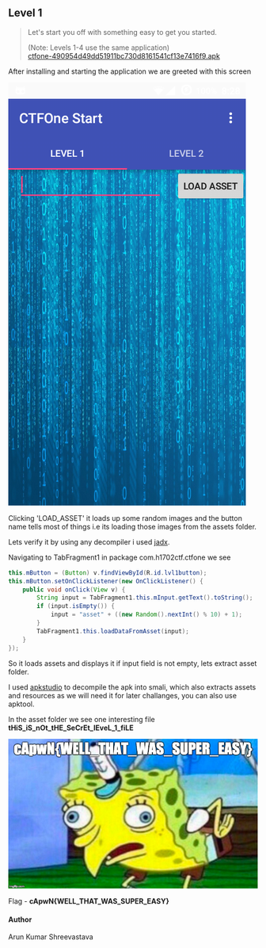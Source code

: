 ## Level 1

>Let's start you off with something easy to get you started.
>
>(Note: Levels 1-4 use the same application)</br>
>[ctfone-490954d49dd51911bc730d8161541cf13e7416f9.apk](./../challanges/ctfone-490954d49dd51911bc730d8161541cf13e7416f9.apk)

After installing and starting the application we are greeted with this screen


![L1_Screenshot](l1_view.png)

Clicking 'LOAD_ASSET' it loads up some random images and the button name tells most of things i.e its loading those images from the assets folder.

Lets verify it by using any decompiler i used [jadx](https://github.com/skylot/jadx).


Navigating to TabFragment1 in package com.h1702ctf.ctfone we see
```java
this.mButton = (Button) v.findViewById(R.id.lvl1button);
this.mButton.setOnClickListener(new OnClickListener() {
    public void onClick(View v) {
        String input = TabFragment1.this.mInput.getText().toString();
        if (input.isEmpty()) {
            input = "asset" + ((new Random().nextInt() % 10) + 1);
        }
        TabFragment1.this.loadDataFromAsset(input);
    }
});
```
So it loads assets and displays it if input field is not empty, lets extract asset folder.

I used [apkstudio](https://github.com/vaibhavpandeyvpz/apkstudio) to decompile the apk into smali, which also extracts assets and resources as we will need it for later challanges, you can also use apktool.

In the asset folder we see one interesting file <b>tHiS_iS_nOt_tHE_SeCrEt_lEveL_1_fiLE</b>

![flag_img](tHiS_iS_nOt_tHE_SeCrEt_lEveL_1_fiLE)

Flag - <b>cApwN{WELL_THAT_WAS_SUPER_EASY}</b>


#### Author
Arun Kumar Shreevastava